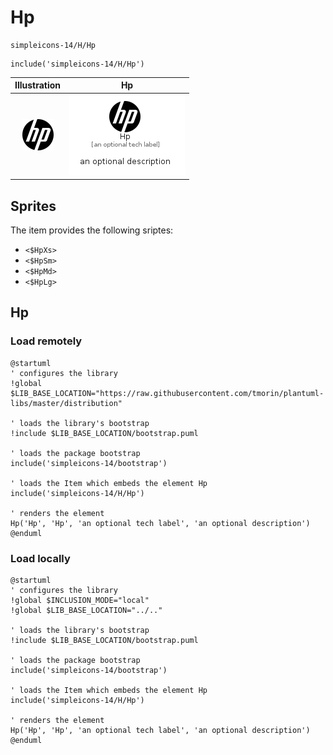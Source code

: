 # Hp


```text
simpleicons-14/H/Hp
```

```text
include('simpleicons-14/H/Hp')
```



| Illustration | Hp |
| :---: | :---: |
| ![illustration for Illustration](../../simpleicons-14/H/Hp.png) | ![illustration for Hp](../../simpleicons-14/H/Hp.Local.png) |



## Sprites
The item provides the following sriptes:

- `<$HpXs>`
- `<$HpSm>`
- `<$HpMd>`
- `<$HpLg>`





## Hp

### Load remotely
```plantuml
@startuml
' configures the library
!global $LIB_BASE_LOCATION="https://raw.githubusercontent.com/tmorin/plantuml-libs/master/distribution"

' loads the library's bootstrap
!include $LIB_BASE_LOCATION/bootstrap.puml

' loads the package bootstrap
include('simpleicons-14/bootstrap')

' loads the Item which embeds the element Hp
include('simpleicons-14/H/Hp')

' renders the element
Hp('Hp', 'Hp', 'an optional tech label', 'an optional description')
@enduml
```

### Load locally
```plantuml
@startuml
' configures the library
!global $INCLUSION_MODE="local"
!global $LIB_BASE_LOCATION="../.."

' loads the library's bootstrap
!include $LIB_BASE_LOCATION/bootstrap.puml

' loads the package bootstrap
include('simpleicons-14/bootstrap')

' loads the Item which embeds the element Hp
include('simpleicons-14/H/Hp')

' renders the element
Hp('Hp', 'Hp', 'an optional tech label', 'an optional description')
@enduml
```

